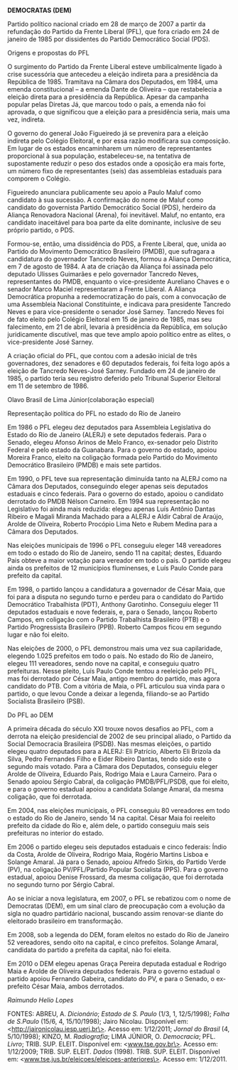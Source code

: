 **DEMOCRATAS (DEM)**

Partido político nacional criado em 28 de março de 2007 a partir da
refundação do Partido da Frente Liberal (PFL), que fora criado em 24 de
janeiro de 1985 por dissidentes do Partido Democrático Social (PDS).

Origens e propostas do PFL

O surgimento do Partido da Frente Liberal esteve umbilicalmente ligado à
crise sucessória que antecedeu a eleição indireta para a presidência da
República de 1985. Tramitava na Câmara dos Deputados, em 1984, uma
emenda constitucional – a emenda Dante de Oliveira – que restabelecia a
eleição direta para a presidência da República. Apesar da campanha
popular pelas Diretas Já, que marcou todo o país, a emenda não foi
aprovada, o que significou que a eleição para a presidência seria, mais
uma vez, indireta.

O governo do general João Figueiredo já se prevenira para a eleição
indireta pelo Colégio Eleitoral, e por essa razão modificara sua
composição. Em lugar de os estados encaminharem um número de
representantes proporcional à sua população, estabeleceu-se, na
tentativa de supostamente reduzir o peso dos estados onde a oposição era
mais forte, um número fixo de representantes (seis) das assembleias
estaduais para comporem o Colégio.

Figueiredo anunciara publicamente seu apoio a Paulo Maluf como candidato
à sua sucessão. A confirmação do nome de Maluf como candidato do
governista Partido Democrático Social (PDS), herdeiro da Aliança
Renovadora Nacional (Arena), foi inevitável. Maluf, no entanto, era
candidato inaceitável para boa parte da elite dominante, inclusive de
seu próprio partido, o PDS.

Formou-se, então, uma dissidência do PDS, a Frente Liberal, que, unida
ao Partido do Movimento Democrático Brasileiro (PMDB), que sufragara a
candidatura do governador Tancredo Neves, formou a Aliança Democrática,
em 7 de agosto de 1984. A ata de criação da Aliança foi assinada pelo
deputado Ulisses Guimarães e pelo governador Tancredo Neves,
representantes do PMDB, enquanto o vice-presidente Aureliano Chaves e o
senador Marco Maciel representaram a Frente Liberal. A Aliança
Democrática propunha a redemocratização do país, com a convocação de uma
Assembleia Nacional Constituinte, e indicava para presidente Tancredo
Neves e para vice-presidente o senador José Sarney. Tancredo Neves foi
de fato eleito pelo Colégio Eleitoral em 15 de janeiro de 1985, mas seu
falecimento, em 21 de abril, levaria à presidência da República, em
solução juridicamente discutível, mas que teve amplo apoio político
entre as elites, o vice-presidente José Sarney.

A criação oficial do PFL, que contou com a adesão inicial de três
governadores, dez senadores e 60 deputados federais, foi feita logo após
a eleição de Tancredo Neves-José Sarney. Fundado em 24 de janeiro de
1985, o partido teria seu registro deferido pelo Tribunal Superior
Eleitoral em 11 de setembro de 1986.

Olavo Brasil de Lima Júnior(colaboração especial)

Representação política do PFL no estado do Rio de Janeiro

Em 1986 o PFL elegeu dez deputados para Assembleia Legislativa do Estado
do Rio de Janeiro (ALERJ) e sete deputados federais. Para o Senado,
elegeu Afonso Arinos de Melo Franco, ex-senador pelo Distrito Federal e
pelo estado da Guanabara. Para o governo do estado, apoiou Moreira
Franco, eleito na coligação formada pelo Partido do Movimento
Democrático Brasileiro (PMDB) e mais sete partidos.

Em 1990, o PFL teve sua representação diminuída tanto na ALERJ como na
Câmara dos Deputados, conseguindo eleger apenas seis deputados estaduais
e cinco federais. Para o governo do estado, apoiou o candidato derrotado
do PMDB Nélson Carneiro. Em 1994 sua representação no Legislativo foi
ainda mais reduzida: elegeu apenas Luís Antônio Dantas Ribeiro e Magali
Miranda Machado para a ALERJ e Aldir Cabral de Araújo, Arolde de
Oliveira, Roberto Procópio Lima Neto e Rubem Medina para a Câmara dos
Deputados.

Nas eleições municipais de 1996 o PFL conseguiu eleger 148 vereadores em
todo o estado do Rio de Janeiro, sendo 11 na capital; destes, Eduardo
Pais obteve a maior votação para vereador em todo o país. O partido
elegeu ainda os prefeitos de 12 municípios fluminenses, e Luís Paulo
Conde para prefeito da capital.

Em 1998, o partido lançou a candidatura a governador de César Maia, que
foi para a disputa no segundo turno e perdeu para o candidato do Partido
Democrático Trabalhista (PDT), Anthony Garotinho. Conseguiu eleger 11
deputados estaduais e nove federais, e, para o Senado, lançou Roberto
Campos, em coligação com o Partido Trabalhista Brasileiro (PTB) e o
Partido Progressista Brasileiro (PPB). Roberto Campos ficou em segundo
lugar e não foi eleito.

Nas eleições de 2000, o PFL demonstrou mais uma vez sua capilaridade,
elegendo 1.025 prefeitos em todo o país. No estado do Rio de Janeiro,
elegeu 111 vereadores, sendo nove na capital, e conseguiu quatro
prefeituras. Nesse pleito, Luís Paulo Conde tentou a reeleição pelo PFL,
mas foi derrotado por César Maia, antigo membro do partido, mas agora
candidato do PTB. Com a vitória de Maia, o PFL articulou sua vinda para
o partido, o que levou Conde a deixar a legenda, filiando-se ao Partido
Socialista Brasileiro (PSB).

Do PFL ao DEM

A primeira década do século XXI trouxe novos desafios ao PFL, com a
derrota na eleição presidencial de 2002 de seu principal aliado, o
Partido da Social Democracia Brasileira (PSDB). Nas mesmas eleições, o
partido elegeu quatro deputados para a ALERJ: Eli Patrício, Alberto Eli
Brizola da Silva, Pedro Fernandes Filho e Eider Ribeiro Dantas, tendo
sido este o segundo mais votado. Para a Câmara dos Deputados, conseguiu
eleger Arolde de Oliveira, Eduardo Pais, Rodrigo Maia e Laura Carneiro.
Para o Senado apoiou Sérgio Cabral, da coligação PMDB/PFL/PSDB, que foi
eleito, e para o governo estadual apoiou a candidata Solange Amaral, da
mesma coligação, que foi derrotada.

Em 2004, nas eleições municipais, o PFL conseguiu 80 vereadores em todo
o estado do Rio de Janeiro, sendo 14 na capital. César Maia foi reeleito
prefeito da cidade do Rio e, além dele, o partido conseguiu mais seis
prefeituras no interior do estado.

Em 2006 o partido elegeu seis deputados estaduais e cinco federais:
Índio da Costa, Arolde de Oliveira, Rodrigo Maia, Rogério Martins Lisboa
e Solange Amaral. Já para o Senado, apoiou Alfredo Sirkis, do Partido
Verde (PV), na coligação PV/PFL/Partido Popular Socialista (PPS). Para o
governo estadual, apoiou Denise Frossard, da mesma coligação, que foi
derrotada no segundo turno por Sérgio Cabral.

Ao se iniciar a nova legislatura, em 2007, o PFL se rebatizou com o nome
de Democratas (DEM), em um sinal claro de preocupação com a evolução da
sigla no quadro partidário nacional, buscando assim renovar-se diante do
eleitorado brasileiro em transformação.

Em 2008, sob a legenda do DEM, foram eleitos no estado do Rio de Janeiro
52 vereadores, sendo oito na capital, e cinco prefeitos. Solange Amaral,
candidata do partido a prefeita da capital, não foi eleita.

Em 2010 o DEM elegeu apenas Graça Pereira deputada estadual e Rodrigo
Maia e Arolde de Oliveira deputados federais. Para o governo estadual o
partido apoiou Fernando Gabeira, candidato do PV, e para o Senado, o
ex-prefeito César Maia, ambos derrotados.

*Raimundo Helio Lopes*

FONTES: ABREU, A. *Dicionário*; *Estado de S. Paulo* (1/3, 1,
12/5/1998); *Folha de S.Paulo* (15/6, 4, 15/10/1998); Jairo Nicolau.
Disponível em: \<http://jaironicolau.iesp.uerj.br\>. Acesso em:
1/12/2011; *Jornal do Brasil* (4, 5/10/1998); KINZO, M. *Radiografia*;
LIMA JÚNIOR, O. *Democracia*; PFL. *Livro*; TRIB. SUP. ELEIT. Disponível
em: \<www.tse.gov.br\>. Acesso em: 1/12/2009; TRIB. SUP. ELEIT. *Dados*
(1998). TRIB. SUP. ELEIT. Disponível em:
\<www.tse.jus.br/eleicoes/eleicoes-anteriores\>. Acesso em: 1/12/2011.
